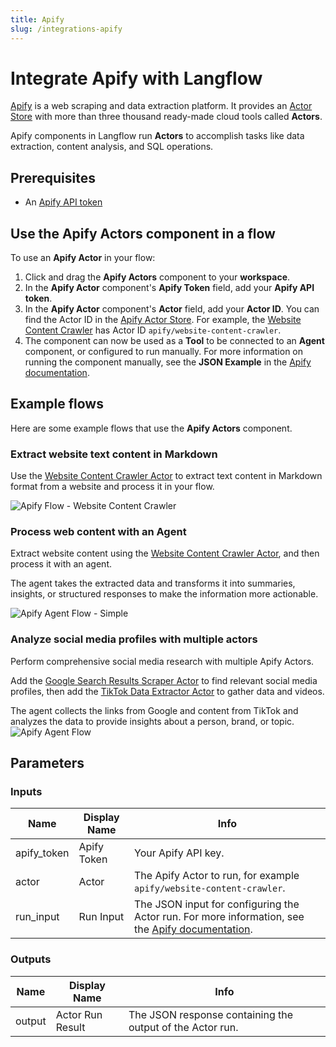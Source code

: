 ```yaml
---
title: Apify
slug: /integrations-apify
---
```


# Integrate Apify with Langflow

[Apify](https://apify.com/) is a web scraping and data extraction platform. It provides an [Actor Store](https://apify.com/store) with more than three thousand ready-made cloud tools called **Actors**.

Apify components in Langflow run **Actors** to accomplish tasks like data extraction, content analysis, and SQL operations.

## Prerequisites

* An [Apify API token](https://docs.apify.com/platform/integrations/api)

## Use the Apify Actors component in a flow

To use an **Apify Actor** in your flow:

1. Click and drag the **Apify Actors** component to your **workspace**.
2. In the **Apify Actor** component's **Apify Token** field, add your **Apify API token**.
3. In the **Apify Actor** component's **Actor** field, add your **Actor ID**.
You can find the Actor ID in the [Apify Actor Store](https://apify.com/store).
For example, the [Website Content Crawler](https://apify.com/apify/website-content-crawler) has Actor ID `apify/website-content-crawler`.
4. The component can now be used as a **Tool** to be connected to an **Agent** component, or configured to run manually.
For more information on running the component manually, see the **JSON Example** in the [Apify documentation](https://apify.com/apify/website-content-crawler/input-schema).

## Example flows

Here are some example flows that use the **Apify Actors** component.

### Extract website text content in Markdown

Use the [Website Content Crawler Actor](https://apify.com/apify/website-content-crawler) to extract text content in Markdown format from a website and process it in your flow.

![Apify Flow - Website Content Crawler](./apify_flow_wcc.png)

### Process web content with an Agent

Extract website content using the [Website Content Crawler Actor](https://apify.com/apify/website-content-crawler), and then process  it with an agent.

The agent takes the extracted data and transforms it into summaries, insights, or structured responses to make the information more actionable.

![Apify Agent Flow - Simple](./apify_agent_flow_simple.png)

### Analyze social media profiles with multiple actors

Perform comprehensive social media research with multiple Apify Actors.

Add the [Google Search Results Scraper Actor](https://apify.com/apify/google-search-scraper) to find relevant social media profiles, then add the [TikTok Data Extractor Actor](https://apify.com/clockworks/free-tiktok-scraper) to gather data and videos.

The agent collects the links from Google and content from TikTok and analyzes the data to provide insights about a person, brand, or topic.
![Apify Agent Flow](./apify_agent_flow.png)

## Parameters

### Inputs

| Name | Display Name | Info |
|------|--------------|------|
| apify_token | Apify Token | Your Apify API key. |
| actor | Actor | The Apify Actor to run, for example `apify/website-content-crawler`. |
| run_input | Run Input | The JSON input for configuring the Actor run. For more information, see the [Apify documentation](https://apify.com/apify/website-content-crawler/input-schema). |

### Outputs

| Name | Display Name | Info |
|------|--------------|------|
| output | Actor Run Result | The JSON response containing the output of the Actor run. |
